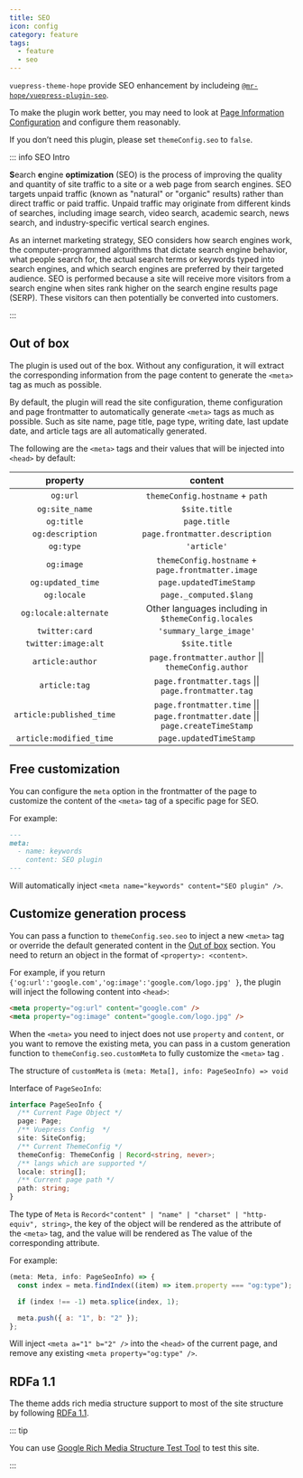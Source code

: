 ```yaml
---
title: SEO
icon: config
category: feature
tags:
  - feature
  - seo
---
```


`vuepress-theme-hope` provide SEO enhancement by includeing [`@mr-hope/vuepress-plugin-seo`](https://vuepress-theme-hope.github.io/v1/seo/).

To make the plugin work better, you may need to look at [Page Information Configuration](../../config/page.md#page-information-configuration) and configure them reasonably.

If you don’t need this plugin, please set `themeConfig.seo` to `false`.

::: info SEO Intro

**S**earch **e**ngine **optimization** (SEO) is the process of improving the quality and quantity of site traffic to a site or a web page from search engines. SEO targets unpaid traffic (known as "natural" or "organic" results) rather than direct traffic or paid traffic. Unpaid traffic may originate from different kinds of searches, including image search, video search, academic search, news search, and industry-specific vertical search engines.

As an internet marketing strategy, SEO considers how search engines work, the computer-programmed algorithms that dictate search engine behavior, what people search for, the actual search terms or keywords typed into search engines, and which search engines are preferred by their targeted audience. SEO is performed because a site will receive more visitors from a search engine when sites rank higher on the search engine results page (SERP). These visitors can then potentially be converted into customers.

:::

## Out of box

The plugin is used out of the box. Without any configuration, it will extract the corresponding information from the page content to generate the `<meta>` tag as much as possible.

By default, the plugin will read the site configuration, theme configuration and page frontmatter to automatically generate `<meta>` tags as much as possible. Such as site name, page title, page type, writing date, last update date, and article tags are all automatically generated.

The following are the `<meta>` tags and their values that will be injected into `<head>` by default:

|         property         |                                     content                                      |
| :----------------------: | :------------------------------------------------------------------------------: |
|         `og:url`         |                         `themeConfig.hostname` + `path`                          |
|      `og:site_name`      |                                  `$site.title`                                   |
|        `og:title`        |                                   `page.title`                                   |
|     `og:description`     |                          `page.frontmatter.description`                          |
|        `og:type`         |                                   `'article'`                                    |
|        `og:image`        |                `themeConfig.hostname` + `page.frontmatter.image`                 |
|    `og:updated_time`     |                             `page.updatedTimeStamp`                              |
|       `og:locale`        |                              `page._computed.$lang`                              |
|  `og:locale:alternate`   |               Other languages including in `$themeConfig.locales`                |
|      `twitter:card`      |                             `'summary_large_image'`                              |
|   `twitter:image:alt`    |                                  `$site.title`                                   |
|     `article:author`     |               `page.frontmatter.author` \|\| `themeConfig.author`                |
|      `article:tag`       |               `page.frontmatter.tags` \|\| `page.frontmatter.tag`                |
| `article:published_time` | `page.frontmatter.time` \|\| `page.frontmatter.date` \|\| `page.createTimeStamp` |
| `article:modified_time`  |                             `page.updatedTimeStamp`                              |

## Free customization

You can configure the `meta` option in the frontmatter of the page to customize the content of the `<meta>` tag of a specific page for SEO.

For example:

```md
---
meta:
  - name: keywords
    content: SEO plugin
---
```

Will automatically inject `<meta name="keywords" content="SEO plugin" />`.

## Customize generation process

You can pass a function to `themeConfig.seo.seo` to inject a new `<meta>` tag or override the default generated content in the [Out of box](#out-of-box) section. You need to return an object in the format of `<property>: <content>`.

For example, if you return `{'og:url':'google.com','og:image':'google.com/logo.jpg' }`, the plugin will inject the following content into `<head>`:

```html
<meta property="og:url" content="google.com" />
<meta property="og:image" content="google.com/logo.jpg" />
```

When the `<meta>` you need to inject does not use `property` and `content`, or you want to remove the existing meta, you can pass in a custom generation function to `themeConfig.seo.customMeta` to fully customize the `<meta>` tag .

The structure of `customMeta` is `(meta: Meta[], info: PageSeoInfo) => void`

Interface of `PageSeoInfo`:

```ts
interface PageSeoInfo {
  /** Current Page Object */
  page: Page;
  /** Vuepress Config  */
  site: SiteConfig;
  /** Current ThemeConfig */
  themeConfig: ThemeConfig | Record<string, never>;
  /** langs which are supported */
  locale: string[];
  /** Current page path */
  path: string;
}
```

The type of `Meta` is `Record<"content" | "name" | "charset" | "http-equiv", string>`, the key of the object will be rendered as the attribute of the `<meta>` tag, and the value will be rendered as The value of the corresponding attribute.

For example:

```js
(meta: Meta, info: PageSeoInfo) => {
  const index = meta.findIndex((item) => item.property === "og:type");

  if (index !== -1) meta.splice(index, 1);

  meta.push({ a: "1", b: "2" });
};
```

Will inject `<meta a="1" b="2" />` into the `<head>` of the current page, and remove any existing `<meta property="og:type" />`.

## RDFa 1.1

The theme adds rich media structure support to most of the site structure by following [RDFa 1.1](https://www.w3.org/TR/rdfa-primer/).

::: tip

You can use [Google Rich Media Structure Test Tool](https://search.google.com/test/rich-results?url=https%3A%2F%2Fvuepress-theme-hope.github.io%2Fguide%2Ffeature%2Fseo%2F&user_agent=1) to test this site.

:::
